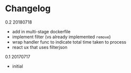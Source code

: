 # Changelog

0.2 20180718

* add in multi-stage dockerfile
* implement filter (vs already implemented `remove`)
* wrap handler func to indicate total time taken to process
* react ux that uses filterjson

0.1 20170717

* initial